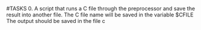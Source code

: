 #TASKS
0. A script that runs a C file through the preprocessor and save the result into another file.
	The C file name will be saved in the variable $CFILE
	The output should be saved in the file c
